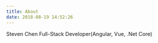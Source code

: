 ```yaml
---
title: About
date: 2018-08-19 14:52:26
---
```

Steven Chen
Full-Stack Developer(Angular, Vue, .Net Core)

